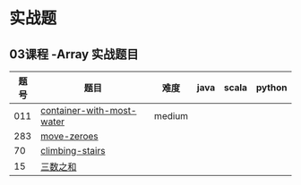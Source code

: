 # 实战题

## 03课程 -Array 实战题目
| 题号 | 题目 | 难度 |  java | scala | python | 
| --- | --- | --- | --- | --- | --- |
| 011 | [container-with-most-water](https://leetcode-cn.com/problems/container-with-most-water/) | medium
| 283 |[move-zeroes](https://leetcode-cn.com/problems/move-zeroes/)
|  70 |[climbing-stairs](https://leetcode.com/problems/climbing-stairs/)
| 15|[ 三数之和](https://leetcode-cn.com/problems/3sum/)  

